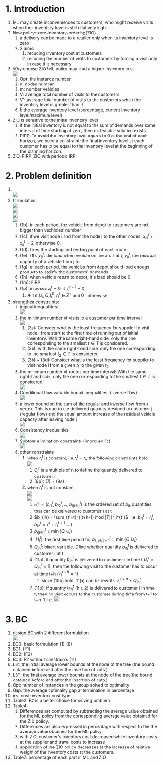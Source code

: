 # 1. Introduction
1. ML may create inconveniences to customers, who might receive visits when their inventory level is still relatively high.
2. New policy: zero-inventory-ordering(ZIO)
   1. a delivery can be made to a retailer only when its inventory level is zero
   2. 2 aims:
      1. reducing inventory cost at customers
      2. reducing the number of visits to customers by forcing a visit only in case it is necessary
3. Why choose ZIO?ML policy may lead a higher inventory cost<br>![](./pic/00.png)
   1. Opt: the instance number
   2. n: nodes number
   3. m: number vehicles
   4. V: average total number of visits to the customers
   5. V': average total number of visits to the customers when the inventory level is greater than 0
   6. $\tilde{I}$: the average inventory level (percentage, current inventory level/maximum level)
4. ZIO is sensitive to the initial inventory level
   1. if the initial inventory is not equal to the sum of demands over some interval of time starting at zero, then no feasible solution exists.
   2. PIRP: To avoid the inventory level equals to 0 at the end of each horizon, we need a constraint: the final inventory level at each customer has to be equal to the inventory level at the beginning of the planning horizon.
5. ZIO-PIRP: ZIO with periodic IRP

# 2. Problem definition
1. <br>![](./pic/02.png)
2. formulation:<br>![](./pic/04.png)<br>![](./pic/05.png)<br>![](./pic/01.png)<br>![](./pic/03.png)
   1. (1b): in each period, the vehicle from depot to customers are not bigger than vechicles' number
   2. (1c): if we visit node i and from the node i to the other nodes, $x_{hi}^t + x_{ij}^t = 2$; otherwise 0.
   3. (1d): fixes the starting and ending point of each route.
   4. (1e), (1f): $y^t_{ij}$: the load when vehicle on the arc ij at t; $y^t_{ji}$, the residual capacity of a vehicle from j to i
   5. (1g): at each period, the vehicles from depot should load enough products to satisfy the customers' demands
   6. (1h): when vehicle return to depot, it's load should be 0
   7. (1m): PIRP
   8. (1p): imposes $\bar{z}_i^t = 0 \rightarrow I_i^{t-1} = 0$ 
      1. $\theta$: 1 if $U_i,Q,I_i^0,r_i^t \in Z^+$ and $0^+$ otherwise
3. strengthen constraints:
   1. logical inequalities:<br>![](./pic/06.png)
   2. the minimum number of visits to a customer per time interval<br>![](./pic/07.png)
      1. (3a): Consider what is the least frequency for suppiler to visit node i from start to the first time of running out of initial inventory. With the same right-hand side, only the one corresponding to the smallest $t \in T$ is considered.
      2. (3b):  with the same right-hand side, only the one corresponding to the smallest $t_2 \in T$ is considered
      3. (3b) ~ (3d): Consider what is the least frequency for suppiler to visit node i from a given $t_1$ to the given $t_2$
   3. the minimum number of routes per time interval: With the same right-hand side, only the one corresponding to the smallest $t \in T$ is considered<br>![](./pic/08.png)
   4. Conditional flow variable bound inequalities: (inverse flow)<br>![](./pic/10.png)
   5. a lower bound on the sum of the regular and inverse flow from a vertex:  This is due to the delivered quantity destined to customer j (regular flow) and the equal amount increase of the residual vehicle capacity after leaving node j<br>![](./pic/11.png)
   6. Consistency inequalities<br>![](./pic/12.png)
   7. Subtour elimination constraints (improved 1c)<br>![](./pic/13.png)
   8. other constraints
      1. when $r_i^t$ is constant, i.e.$r_i^t = r_i$, the following constraints hold<br>![](./pic/14.png)
         1. $C_i^t$ is a multiple of $r_i$ to define the quantity delivered to customer i
         2. (9b): (7) + (9a)
      2. when $r_i^t$ is not constant<br>![](./pic/15.png)<br>![](./pic/16.png)
         1. $H_i^t = \{b_{i1}^t, b_{i2}^t,..., b_{i|H_i^t|}^t\}$ is the ordered set of $b_{ih}$ quantities that can be delivered to customer i at t
         2.  $b_{ih} = \sum_{t'=t}^{(t+h-1) mod |T|}r_i^{t'}$ (i.e. $b_{i1}^t = r_i^t$, $b_{i2}^t = r_i^t + r_i^{t+1}$, ...)
         3.  $b_{i|H_i^t|}^t \leq \min \{Q,U_i\}$
         4.  $|H_i^t|$: the first time period for $b_{i,|H_i^t|+1}^t > \min \{Q, U_i\}$
         5.  $Q_{ih}^t$: binart variable. Dfine whether quantity $b_{ih}^t$ is delivered to customer i at t
         6.  (11a): if quantity $b_{ih}^t$ is delivered to customer i in time t ($z_i^t = Q_{ih}^t =1$), then the following visit to the customer has to occur at time t+h ($z_i^{t+h} = 1$)
             1.  since (10b) hold, 11(a) can be rewrite: $z_i^{t+h} \geq Q_{ih}^t$
         7.  (11b): if quantity $b_{ih}^t$ (h $\geq$ 2) is delivered to customer i in time t, then no visit occurs to the customer during time from t+1 to t+h-1. i.e. ![](./pic/17.png)

# 3. BC
1. design BC with 2 different formulation<br>![](./pic/18.png)
2. BC0: basic formulation (1)-(8)
3. BC1: (F1)
4. BC2: (F2)
5. BC3: F2 without constraints (11)
6. LB': the initial average lower bounds at the node of the tree (the bound obtained before and after the insertion of cuts.)
7. LB'': the final average lower bounds at the node of the tree(the bound obtained before and after the insertion of cuts.)
8. Opt: number of instances in the group solved to optimality
9. Gap: the average optimality gap at termination in percentage
10. inv. cost: inventory cost type
11. Table2: B2 is a better choice for solving problem
12. Table4: 
    1.  Differences are computed by subtracting the average value obtained for the ML policy from the corresponding average value obtained for the ZIO policy.
    2.  Differences are also expressed in percentage with respect to the the average value obtained for the ML policy.
    3.  with ZIO, customer's inventory cost decreased while inventory costs at the supplier and travel costs to increase
    4.  application of the ZIO policy decreases at the increase of relative weight of the inventory costs at the customers.
13. Table7: percentage of each part in ML and ZIO
